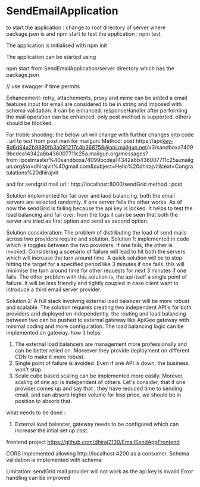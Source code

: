 # SendEmailApplication

to start the application :
 change to root directory of server where package.json is and npm start
to test the application : npm test

The application is initialised with
npm init

The application can be started using

npm start from SendEmailApplication/server directory which has the package.json


// use swagger if time permits


Enhancement:
retry, attachements, proxy and mime can be added a email features
input for email are considered to be in string and imposed with schema validation. it can be enhanced.
responseHandler after performing the mail operation can be enhanced.
only post method is supported. others should be blocked.


For troble shooting: the below url will change with further changes into code .
url to test from post man for mailgun:
Method: post
https://api:key-8d6d84a2b9890fb3a091217c4b368758@api.mailgun.net/v3/sandboxa74099bcdea14342a6b436007711c25a.mailgun.org/messages?from=postmaster%40sandboxa74099bcdea14342a6b436007711c25a.mailgun.org&to=dhirajvit%40gmail.com&subject=Hello%20dhirajvit&text=Congratulations%20dhirajvit

and for sendgrid mail
url : http://localhost:8000/sendGrid
method : post

Solution implemented for fail over and laod balancing:
both the email servers are selected randomly. if one server fails the other works.
As of now the sendGrid is failing because the api key is locked. It helps to test the load balancing and fail over.
from the logs it can be seen that both the server are tried as first option and send as second option.

Solution consideration:
The problem of distributing the load of send mails across two providers require and solution.
Solution 1: implemented in code which is toggles between the two providers. If one fails, the other is invoked.
Considering a scenario of failure will lead to hit both the servers which will increase the turn around time. A quick solution
will be to stop hitting the target for a specified period like 3 minutes if one fails. this will minimise the turn
around time for other requests for next 3 minutes if one fails.
The other problem with this solution is, the api itself a single point of failure.
It will be less friendly and tightly coupled in case client want to introduce a third email server provider.

Solution 2:
A full stack involving external load balancer will be more robust and scalable. The solution requires creating two
independent API's for both providers and deployed on independently. the routing and load balancing between two can be
pushed to external gateway like ApiGee gateway with minimal coding and more configuration. The load balancing logic
can be implemented on gateway.
how it helps:
1. The external load balancers are management more professionally and can be better relied on. Moreever they provide
deployment on different CDN to make it more robust.
2. Single point of failure is avoided. Even if one API is down, the business won't stop.
3. Scale cube based scaling can be implemented more easily. Morever, scaling of one api is independent of others.
Let's consider, that if one provider comes up and say that , they have reduced time to sending email, and can absorb
higher volume for less price, we should be in position to absorb that.

what needs to be done :
1. External load balancer, gateway needs to be configured which can increase the intial set up cost.

frontend project
https://github.com/dhiraj2130/EmailSendAppFrontend


CORS implemented allowing http://localhost:4200 as a consumer.
Schema validation is implemented with schema:


Limitation:
sendGrid mail provider will not work as the api key is invalid
Error handling can be improved


